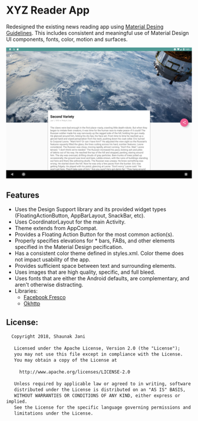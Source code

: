 # XYZ Reader App

Redesigned the existing news reading app using [Material Desing Guidelines](https://material.google.com/). This includes consistent and meaningful use of Material Design UI components, fonts, color, motion and surfaces.

![XYZ Reader][XYZ-Reader]

[XYZ-Reader]: ./media/app_banner.jpg

## Features

* Uses the Design Support library and its provided widget types (FloatingActionButton, AppBarLayout, SnackBar, etc).
* Uses CoordinatorLayout for the main Activity.
* Theme extends from AppCompat.
* Provides a Floating Action Button for the most common action(s).
* Properly specifies elevations for * bars, FABs, and other elements specified in the Material Design pecification.
* Has a consistent color theme defined in styles.xml. Color theme does not impact usability of the app.
* Provides sufficient space between text and surrounding elements.
* Uses images that are high quality, specific, and full bleed.
* Uses fonts that are either the Android defaults, are complementary, and aren't otherwise distracting.
* Libraries:
    * [Facebook Fresco](http://frescolib.org/)
    * [Okhttp](http://square.github.io/okhttp/)



## License:
```
  Copyright 2018, Shaunak Jani

   Licensed under the Apache License, Version 2.0 (the "License");
   you may not use this file except in compliance with the License.
   You may obtain a copy of the License at

     http://www.apache.org/licenses/LICENSE-2.0

   Unless required by applicable law or agreed to in writing, software
   distributed under the License is distributed on an "AS IS" BASIS,
   WITHOUT WARRANTIES OR CONDITIONS OF ANY KIND, either express or implied.
   See the License for the specific language governing permissions and
   limitations under the License.
```